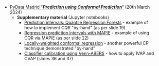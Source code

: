 * [PyData Madrid "***Prediction using Conformal Prediction***"](20240320_conformal_prediction.pdf) (20th March 2024)
  * **Supplementary material** (Jupyter notebooks)
    * [Prediction intervals: Quantile Regression Forests](https://www.kaggle.com/code/carlmcbrideellis/prediction-intervals-quantile-regression-forests)
            - example of how to implement CQR "by-hand" (as per slide 19)
    * [Regression prediction intervals with MAPIE](https://www.kaggle.com/code/carlmcbrideellis/regression-prediction-intervals-with-mapie)
            - example of using CQR via MAPIE (as per slide 22)
    * [Locally-weighted conformal regression](https://www.kaggle.com/code/carlmcbrideellis/locally-weighted-conformal-regression)
            - another powerful CP technique demonstrated "by-hand"
    * [Classifier calibration using Venn-ABERS](https://www.kaggle.com/code/carlmcbrideellis/classifier-calibration-using-venn-abers)
            - how to apply IVAP and CVAP (slides 36 and 37)
